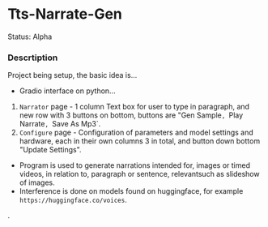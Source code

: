 # Tts-Narrate-Gen
Status: Alpha

### Descrtiption
Project being setup, the basic idea is...
- Gradio interface on python...
1. `Narrator` page - 1 column Text box for user to type in paragraph, and new row with 3 buttons on bottom, buttons are "Gen Sample`, `Play Narrate`, `Save As Mp3`.
2. `Configure` page - Configuration of parameters and model settings and hardware, each in their own columns 3 in total, and button down bottom "Update Settings".
- Program is used to generate narrations intended for, images or timed videos, in relation to, paragraph or sentence, relevantsuch as slideshow of images. 
- Interference is done on models found on huggingface, for example `https://huggingface.co/voices`.

.
